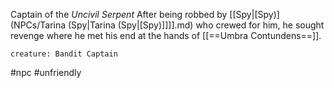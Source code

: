 Captain of the *Uncivil Serpent*
After being robbed by [[Spy|[Spy)](NPCs/Tarina (Spy|Tarina (Spy|[Spy)]]]].md) who crewed for him, he sought revenge where he met his end at the hands of [[==Umbra Contundens==]].

```statblock
creature: Bandit Captain
```
#npc #unfriendly